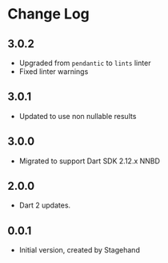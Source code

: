 # Change Log

## 3.0.2

* Upgraded from `pendantic` to `lints` linter
* Fixed linter warnings

## 3.0.1

* Updated to use non nullable results

## 3.0.0

* Migrated to support Dart SDK 2.12.x NNBD

## 2.0.0

* Dart 2 updates.

## 0.0.1

* Initial version, created by Stagehand
